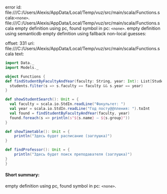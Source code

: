 error id: file:///C:/Users/Alexis/AppData/Local/Temp/vuz/src/main/scala/Functions.scala:`<none>`.
file:///C:/Users/Alexis/AppData/Local/Temp/vuz/src/main/scala/Functions.scala
empty definition using pc, found symbol in pc: `<none>`.
empty definition using semanticdb
empty definition using fallback
non-local guesses:

offset: 331
uri: file:///C:/Users/Alexis/AppData/Local/Temp/vuz/src/main/scala/Functions.scala
text:
```scala
import Data._
import Models._

object Functions {
def findStudentByFacultyAndYear(faculty: String, year: Int): List[Student] = {
  students.filter(s => s.faculty == faculty && s.year == year)
}

def showStudentSearch(): Unit = {
  val faculty = scala.io.StdIn.readLine("Факультет: ")
  val year = scala.io.StdIn.readLine("Год посту@@пления: ").toInt
  val found = findStudentByFacultyAndYear(faculty, year)
  found.foreach(s => println(s"${s.name} — ${s.group}"))
}

def showTimetable(): Unit = {
    println("Здесь будет расписание (заглушка)")
}

def findProfessor(): Unit = {
    println("Здесь будет поиск преподавателя (заглушка)")
}
}
```


#### Short summary: 

empty definition using pc, found symbol in pc: `<none>`.